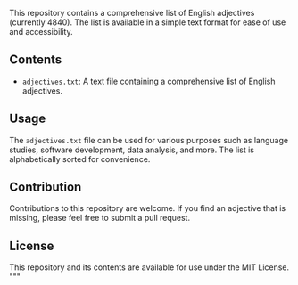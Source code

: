 This repository contains a comprehensive list of English adjectives (currently 4840). The list is available in a simple text format for ease of use and accessibility.

## Contents
- `adjectives.txt`: A text file containing a comprehensive list of English adjectives.

## Usage
The `adjectives.txt` file can be used for various purposes such as language studies, software development, data analysis, and more. The list is alphabetically sorted for convenience.

## Contribution
Contributions to this repository are welcome. If you find an adjective that is missing, please feel free to submit a pull request.

## License
This repository and its contents are available for use under the MIT License.
"""
